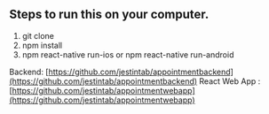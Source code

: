 

## Steps to run this on your computer.

1. git clone 
2. npm install
3. npm react-native run-ios or npm react-native run-android


Backend: [https://github.com/jestintab/appointmentbackend](https://github.com/jestintab/appointmentbackend)
React Web App :[https://github.com/jestintab/appointmentwebapp](https://github.com/jestintab/appointmentwebapp)


